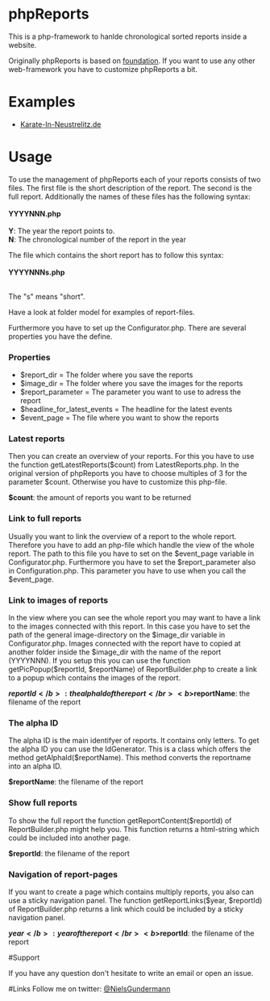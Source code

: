 # phpReports
This is a php-framework to hanlde chronological sorted reports inside a website.

Originally phpReports is based on <a href="http://foundation.zurb.com/">foundation</a>. If you want to use any other web-framework you have to customize phpReports a bit.

# Examples
<ul>
<li><a href="http://www.karate-in-neustrelitz.de">Karate-In-Neustrelitz.de</a></li>
</ul>

# Usage
To use the management of phpReports each of your reports consists of two files. The first file is the short description of the report. The second is the full report. Additionally the names of these files has the following syntax:
</br>
</br>
<b>YYYYNNN.php</b>
</br>
</br>
<b>Y</b>: The year the report points to.</br>
<b>N</b>: The chronological number of the report in the year

The file which contains the short report has to follow this syntax:
</br>
</br>
<b>YYYYNNNs.php</b>
</br>
</br>

The "s" means "short".

Have a look at folder model for examples of report-files.

Furthermore you have to set up the Configurator.php. There are several properties you have the define.

<h3>Properties</h3>
<ul>
<li>$report_dir = The folder where you save the reports</li>
<li>$image_dir = The folder where you save the images for the reports</li>
<li>$report_parameter = The parameter you want to use to adress the report</li>
<li>$headline_for_latest_events = The headline for the latest events</li>
<li>$event_page = The file where you want to show the reports</li>
</ul>

<h3>Latest reports</h3>
Then you can create an overview of your reports. For this you have to use the function getLatestReports($count) from LatestReports.php.
In the original version of phpReports you have to choose multiples of 3 for the parameter $count.
Otherwise you have to customize this php-file.

<b>$count</b>: the amount of reports you want to be returned

<h3>Link to full reports</h3>
Usually you want to link the overview of a report to the whole report. Therefore you have to add an php-file which handle the view of the whole report. The path to this file you have to set on the $event_page variable in Configurator.php. Furthermore you have to set the $report_parameter also in Configuration.php. This parameter you have to use when you call the $event_page.

<h3>Link to images of reports</h3>
In the view where you can see the whole report you may want to have a link to the images connected with this report. In this case you have to set the path of the general image-directory on the $image_dir variable in Configurator.php. Images connected with the report have to copied at another folder inside the $image_dir with the name of the report (YYYYNNN). If you setup this you can use the function getPicPopup($reportId, $reportName) of ReportBuilder.php to create a link to a popup which contains the images of the report.

<b>$reportId</b>: the alphaId of the report </br>
<b>$reportName</b>: the filename of the report

<h3>The alpha ID</h3>
The alpha ID is the main identifyer of reports. It contains only letters. To get the alpha ID you can use the IdGenerator. This is a class which offers the method getAlphaId($reportName). This method converts the reportname into an alpha ID.

<b>$reportName</b>: the filename of the report

<h3>Show full reports</h3>
To show the full report the function getReportContent($reportId) of ReportBuilder.php might help you. This function returns a html-string which could be included into another page.

<b>$reportId</b>: the filename of the report

<h3>Navigation of report-pages</h3>
If you want to create a page which contains multiply reports, you also can use a sticky navigation panel. The function getReportLinks($year, $reportId) of ReportBuilder.php returns a link which could be included by a sticky navigation panel.

<b>$year</b>: year of the report </br>
<b>$reportId</b>: the filename of the report


#Support

If you have any question don't hesitate to write an email or open an issue.

#Links
Follow me on twitter: <a href="https://twitter.com/NielsGundermann">@NielsGundermann</a>





